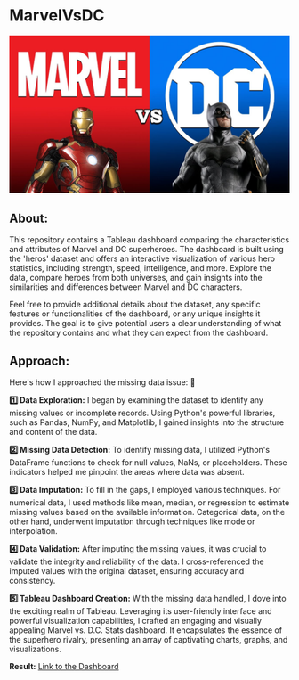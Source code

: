 # MarvelVsDC

![M Vs DC](maxresdefault.jpg)

## About:
This repository contains a Tableau dashboard comparing the characteristics and attributes of Marvel and DC superheroes. The dashboard is built using the 'heros' dataset and offers an interactive visualization of various hero statistics, including strength, speed, intelligence, and more. Explore the data, compare heroes from both universes, and gain insights into the similarities and differences between Marvel and DC characters.

Feel free to provide additional details about the dataset, any specific features or functionalities of the dashboard, or any unique insights it provides. The goal is to give potential users a clear understanding of what the repository contains and what they can expect from the dashboard.

## Approach:
Here's how I approached the missing data issue: 💪

**1️⃣ Data Exploration:** I began by examining the dataset to identify any missing values or incomplete records. Using Python's powerful libraries, such as Pandas, NumPy, and Matplotlib, I gained insights into the structure and content of the data.

**2️⃣ Missing Data Detection:** To identify missing data, I utilized Python's DataFrame functions to check for null values, NaNs, or placeholders. These indicators helped me pinpoint the areas where data was absent.

**3️⃣ Data Imputation:** To fill in the gaps, I employed various techniques. For numerical data, I used methods like mean, median, or regression to estimate missing values based on the available information. Categorical data, on the other hand, underwent imputation through techniques like mode or interpolation.

**4️⃣ Data Validation:** After imputing the missing values, it was crucial to validate the integrity and reliability of the data. I cross-referenced the imputed values with the original dataset, ensuring accuracy and consistency.

**5️⃣ Tableau Dashboard Creation:** With the missing data handled, I dove into the exciting realm of Tableau. Leveraging its user-friendly interface and powerful visualization capabilities, I crafted an engaging and visually appealing Marvel vs. D.C. Stats dashboard. It encapsulates the essence of the superhero rivalry, presenting an array of captivating charts, graphs, and visualizations.


**Result:** [Link to the Dashboard](https://public.tableau.com/app/profile/maruthi.sai.phani.teja.chadalapaka/viz/SuperHeros_16869435284630/Dashboard1)
